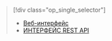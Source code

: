 > [!div class="op_single_selector"]
> * [Веб-интерфейс](../articles/hdinsight/hdinsight-hadoop-manage-ambari.md)
> * [ИНТЕРФЕЙС REST API](../articles/hdinsight/hdinsight-hadoop-manage-ambari-rest-api.md)
> 
> 

